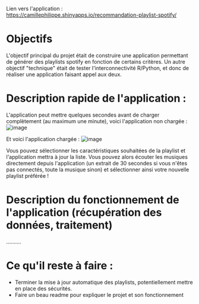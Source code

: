 Lien vers l'application :
https://camillephilippe.shinyapps.io/recommandation-playlist-spotify/

# Objectifs
L'objectif principal du projet était de construire une application permettant de générer des playlists spotify en fonction de certains critères. 
Un autre objectif "technique" était de tester l'interconnectivité R/Python, et donc de réaliser une application faisant appel aux deux. 

# Description rapide de l'application :

L'application peut mettre quelques secondes avant de charger complètement (au maximum une minute), voici l'application non chargée : 
![image](https://user-images.githubusercontent.com/61666789/170869957-41b05daa-78d4-4ccb-b259-16b7341c1784.png)

Et voici l'application chargée : 
![image](https://user-images.githubusercontent.com/61666789/170870001-f8625f58-87fc-4681-9a7d-b58ed115a615.png)

Vous pouvez sélectionner les caractéristiques souhaitées de la playlist et l'application mettra à jour la liste. Vous pouvez alors écouter les musiques directement depuis l'application (un extrait de 30 secondes si vous n'êtes pas connectés, toute la musique sinon) et sélectionner ainsi votre nouvelle playlist préférée ! 

# Description du fonctionnement de l'application (récupération des données, traitement)

..........



# Ce qu'il reste à faire :

- Terminer la mise à jour automatique des playlists, potentiellement mettre en place des sécurités. 
- Faire un beau readme pour expliquer le projet et son fonctionnement

